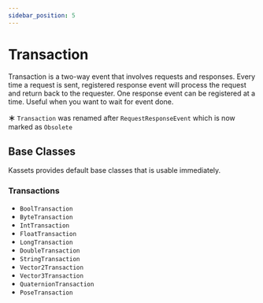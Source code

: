 ```yaml
---
sidebar_position: 5
---
```


# Transaction

Transaction is a two-way event that involves requests and responses.
Every time a request is sent, registered response event will process the request and return back to the requester.
One response event can be registered at a time.
Useful when you want to wait for event done.

__＊__ `Transaction` was renamed after `RequestResponseEvent` which is now marked as `Obsolete`

## Base Classes

Kassets provides default base classes that is usable immediately.

### Transactions

- `BoolTransaction`
- `ByteTransaction`
- `IntTransaction`
- `FloatTransaction`
- `LongTransaction`
- `DoubleTransaction`
- `StringTransaction`
- `Vector2Transaction`
- `Vector3Transaction`
- `QuaternionTransaction`
- `PoseTransaction`
